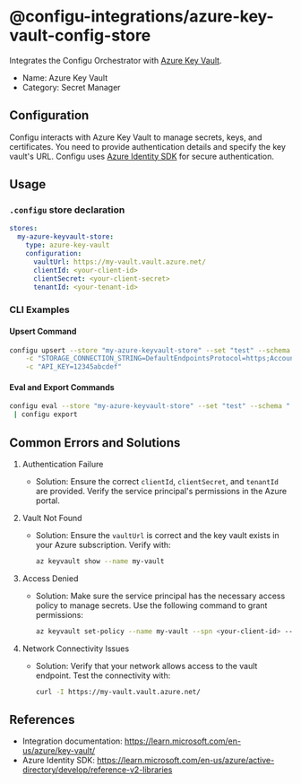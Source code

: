 # @configu-integrations/azure-key-vault-config-store

Integrates the Configu Orchestrator with [Azure Key Vault](https://learn.microsoft.com/en-us/azure/key-vault/).  

- Name: Azure Key Vault  
- Category: Secret Manager  

## Configuration

Configu interacts with Azure Key Vault to manage secrets, keys, and certificates. You need to provide authentication details and specify the key vault's URL. Configu uses [Azure Identity SDK](https://learn.microsoft.com/en-us/azure/active-directory/develop/reference-v2-libraries) for secure authentication.

## Usage

### `.configu` store declaration

```yaml
stores:
  my-azure-keyvault-store:
    type: azure-key-vault
    configuration:
      vaultUrl: https://my-vault.vault.azure.net/
      clientId: <your-client-id>
      clientSecret: <your-client-secret>
      tenantId: <your-tenant-id>
```

### CLI Examples

#### Upsert Command

```bash
configu upsert --store "my-azure-keyvault-store" --set "test" --schema "./start.cfgu.json" \
    -c "STORAGE_CONNECTION_STRING=DefaultEndpointsProtocol=https;AccountName=..." \
    -c "API_KEY=12345abcdef"
```

#### Eval and Export Commands

```bash
configu eval --store "my-azure-keyvault-store" --set "test" --schema "./start.cfgu.json" \
 | configu export
```

## Common Errors and Solutions

1. Authentication Failure
   - Solution: Ensure the correct `clientId`, `clientSecret`, and `tenantId` are provided. Verify the service principal's permissions in the Azure portal.

2. Vault Not Found
   - Solution: Ensure the `vaultUrl` is correct and the key vault exists in your Azure subscription. Verify with:
     ```bash
     az keyvault show --name my-vault
     ```

3. Access Denied  
   - Solution: Make sure the service principal has the necessary access policy to manage secrets. Use the following command to grant permissions:
     ```bash
     az keyvault set-policy --name my-vault --spn <your-client-id> --secret-permissions get list set delete
     ```

4. Network Connectivity Issues 
   - Solution: Verify that your network allows access to the vault endpoint. Test the connectivity with:
     ```bash
     curl -I https://my-vault.vault.azure.net/
     ```

## References

- Integration documentation: https://learn.microsoft.com/en-us/azure/key-vault/
- Azure Identity SDK: https://learn.microsoft.com/en-us/azure/active-directory/develop/reference-v2-libraries

